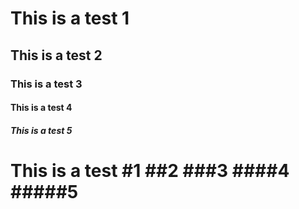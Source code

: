 # This is a test 1
## This is a test 2
### This is a test 3
#### This is a test 4
##### This is a test 5
# This is a test #1 ##2 ###3 ####4 #####5
